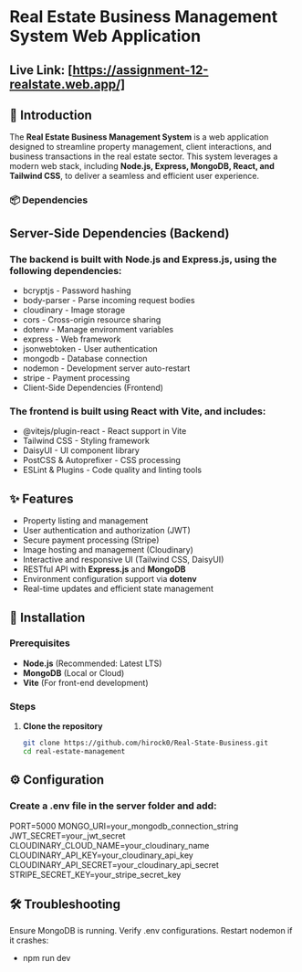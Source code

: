 # Real Estate Business Management System Web Application
## Live Link: [https://assignment-12-realstate.web.app/]
## 📌 Introduction

The **Real Estate Business Management System** is a web application designed to streamline property management, client interactions, and business transactions in the real estate sector. This system leverages a modern web stack, including **Node.js, Express, MongoDB, React, and Tailwind CSS**, to deliver a seamless and efficient user experience.

### 📦 Dependencies
## Server-Side Dependencies (Backend)
### The backend is built with Node.js and Express.js, using the following dependencies:

- bcryptjs - Password hashing
- body-parser - Parse incoming request bodies
- cloudinary - Image storage
- cors - Cross-origin resource sharing
- dotenv - Manage environment variables
- express - Web framework
- jsonwebtoken - User authentication
- mongodb - Database connection
- nodemon - Development server auto-restart
- stripe - Payment processing
- Client-Side Dependencies (Frontend)

  
### The frontend is built using React with Vite, and includes:

- @vitejs/plugin-react - React support in Vite
- Tailwind CSS - Styling framework
- DaisyUI - UI component library
- PostCSS & Autoprefixer - CSS processing
- ESLint & Plugins - Code quality and linting tools

## ✨ Features

- Property listing and management
- User authentication and authorization (JWT)
- Secure payment processing (Stripe)
- Image hosting and management (Cloudinary)
- Interactive and responsive UI (Tailwind CSS, DaisyUI)
- RESTful API with **Express.js** and **MongoDB**
- Environment configuration support via **dotenv**
- Real-time updates and efficient state management

## 🔧 Installation

### Prerequisites
- **Node.js** (Recommended: Latest LTS)
- **MongoDB** (Local or Cloud)
- **Vite** (For front-end development)

### Steps

1. **Clone the repository**
   ```sh
   git clone https://github.com/hirock0/Real-State-Business.git
   cd real-estate-management

  ## ⚙️ Configuration
### Create a .env file in the server folder and add:

PORT=5000
MONGO_URI=your_mongodb_connection_string
JWT_SECRET=your_jwt_secret
CLOUDINARY_CLOUD_NAME=your_cloudinary_name
CLOUDINARY_API_KEY=your_cloudinary_api_key
CLOUDINARY_API_SECRET=your_cloudinary_api_secret
STRIPE_SECRET_KEY=your_stripe_secret_key

## 🛠️ Troubleshooting
Ensure MongoDB is running.
Verify .env configurations.
Restart nodemon if it crashes:

- npm run dev
